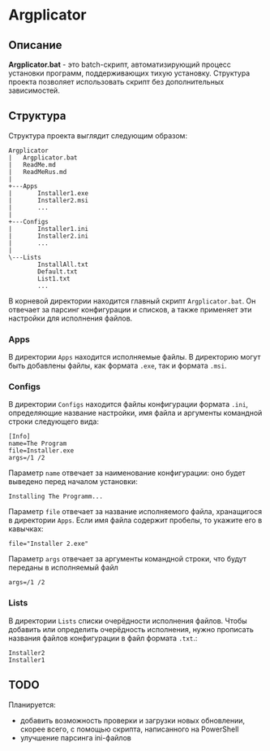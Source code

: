 # Argplicator

## Описание
**Argplicator.bat** - это batch-скрипт, автоматизирующий процесс установки программ, поддерживающих тихую установку.
Структура проекта позволяет использовать скрипт без дополнительных зависимостей.

## Структура
Структура проекта выглядит следующим образом:

    Argplicator
    |   Argplicator.bat
    |   ReadMe.md
    |   ReadMeRus.md
    |
    +---Apps
    |       Installer1.exe
    |       Installer2.msi
    |       ...
    |
    +---Configs
    |       Installer1.ini
    |       Installer2.ini
    |       ...
    |
    \---Lists
            InstallAll.txt
            Default.txt
            List1.txt
            ...

В корневой директории находится главный скрипт `Argplicator.bat`. Он отвечает за парсинг конфигурации и списков, а также применяет эти настройки для исполнения файлов.

### Apps
В директории `Apps` находится исполняемые файлы. В директорию могут быть добавлены файлы, как формата `.exe`, так и формата `.msi`.

### Configs
В директории `Configs` находится файлы конфигурации формата `.ini`, определяющие название настройки, имя файла и аргументы командной строки следующего вида:
	
	[Info]
	name=The Program
	file=Installer.exe
	args=/1 /2

Параметр `name` отвечает за наименование конфигурации: оно будет выведено перед началом установки:

    Installing The Programm...
	
Параметр `file` отвечает за название исполняемого файла, хранащигося в директории `Apps`. Если имя файла содержит пробелы, то укажите его в кавычках:

    file="Installer 2.exe"
	
Параметр `args` отвечает за аргументы командной строки, что будут переданы в исполняемый файл

    args=/1 /2

### Lists
В директории `Lists` списки очерёдности исполнения файлов. Чтобы добавить или определить очерёдность исполнения, нужно прописать названия файлов конфигурации в файл формата `.txt`.:

    Installer2
	Installer1
	
## TODO
Планируется:
* добавить возможность проверки и загрузки новых обновлении, скорее всего, с помощью скрипта, написанного на PowerShell
* улучшение парсинга ini-файлов
